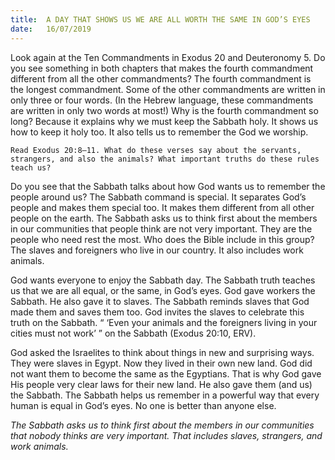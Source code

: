 ```yaml
---
title:  A DAY THAT SHOWS US WE ARE ALL WORTH THE SAME IN GOD’S EYES
date:   16/07/2019
---
```


Look again at the Ten Commandments in Exodus 20 and Deuteronomy 5. Do you see something in both chapters that makes the fourth commandment different from all the other commandments? The fourth commandment is the longest commandment. Some of the other commandments are written in only three or four words. (In the Hebrew language, these commandments are written in only two words at most!) Why is the fourth commandment so long? Because it explains why we must keep the Sabbath holy. It shows us how to keep it holy too. It also tells us to remember the God we worship. 

`Read Exodus 20:8–11. What do these verses say about the servants, strangers, and also the animals? What important truths do these rules teach us?`

Do you see that the Sabbath talks about how God wants us to remember the people around us? The Sabbath command is special. It separates God’s people and makes them special too. It makes them different from all other people on the earth. The Sabbath asks us to think first about the members in our communities that people think are not very important. They are the people who need rest the most. Who does the Bible include in this group? The slaves and foreigners who live in our country. It also includes work animals.

God wants everyone to enjoy the Sabbath day. The Sabbath truth teaches us that we are all equal, or the same, in God’s eyes. God gave workers the Sabbath. He also gave it to slaves. The Sabbath reminds slaves that God made them and saves them too. God invites the slaves to celebrate this truth on the Sabbath. “ ‘Even your animals and the foreigners living in your cities must not work’ ” on the Sabbath (Exodus 20:10, ERV).

God asked the Israelites to think about things in new and surprising ways. They were slaves in Egypt. Now they lived in their own new land. God did not want them to become the same as the Egyptians. That is why God gave His people very clear laws for their new land. He also gave them (and us) the Sabbath. The Sabbath helps us remember in a powerful way that every human is equal in God’s eyes. No one is better than anyone else.

_The Sabbath asks us to think first about the members in our communities that nobody thinks are very important. That includes slaves, strangers, and work animals._